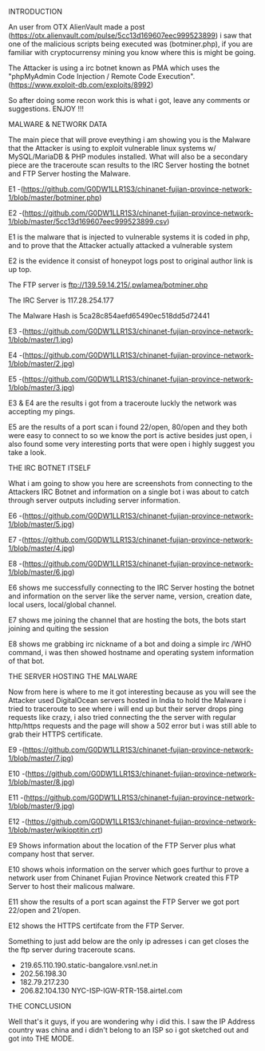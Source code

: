 INTRODUCTION

An user from OTX AlienVault made a post (https://otx.alienvault.com/pulse/5cc13d169607eec999523899)
i saw that one of the malicious scripts being executed was (botminer.php), if you are familiar with 
cryptocurrensy mining you know where this is might be going.

The Attacker is using a irc botnet known as PMA which uses the "phpMyAdmin Code Injection / Remote Code Execution".
(https://www.exploit-db.com/exploits/8992)

So after doing some recon work this is what i got, leave any comments or suggestions. ENJOY !!!

MALWARE & NETWORK DATA

The main piece that will prove eveything i am showing you is the Malware that the Attacker is using
to exploit vulnerable linux systems w/ MySQL/MariaDB & PHP modules installed. What will also be a secondary
piece are the traceroute scan results to the IRC Server hosting the botnet and FTP Server hosting the Malware.
 
E1 -(https://github.com/G0DW1LLR1S3/chinanet-fujian-province-network-1/blob/master/botminer.php)

E2 -(https://github.com/G0DW1LLR1S3/chinanet-fujian-province-network-1/blob/master/5cc13d169607eec999523899.csv)

E1 is the malware that is injected to vulnerable systems it is coded in php, and to prove that the Attacker actually
attacked a vulnerable system 

E2 is the evidence it consist of honeypot logs post to original author link is up top.

The FTP server is ftp://139.59.14.215/.pwlamea/botminer.php

The IRC Server is 117.28.254.177

The Malware Hash is 5ca28c854aefd65490ec518dd5d72441

E3 -(https://github.com/G0DW1LLR1S3/chinanet-fujian-province-network-1/blob/master/1.jpg)

E4 -(https://github.com/G0DW1LLR1S3/chinanet-fujian-province-network-1/blob/master/2.jpg)

E5 -(https://github.com/G0DW1LLR1S3/chinanet-fujian-province-network-1/blob/master/3.jpg)

E3 & E4 are the results i got from a traceroute luckly the network was accepting my pings.

E5 are the results of a port scan i found 22/open, 80/open and they both were easy to connect to
so we know the port is active besides just open, i also found some very interesting ports that were open
i highly suggest you take a look.


THE IRC BOTNET ITSELF

What i am going to show you here are screenshots from connecting to the Attackers IRC Botnet and information on a single
bot i was about to catch through server outputs including server information.

E6 -(https://github.com/G0DW1LLR1S3/chinanet-fujian-province-network-1/blob/master/5.jpg)

E7 -(https://github.com/G0DW1LLR1S3/chinanet-fujian-province-network-1/blob/master/4.jpg)

E8 -(https://github.com/G0DW1LLR1S3/chinanet-fujian-province-network-1/blob/master/6.jpg)

E6 shows me successfully connecting to the IRC Server hosting the botnet and information on the server like
the server name, version, creation date, local users, local/global channel.

E7 shows me joining the channel that are hosting the bots, the bots start joining and quiting the session

E8 shows me grabbing irc nickname of a bot and doing a simple irc /WHO command, i was then showed hostname and
operating system information of that bot.

THE SERVER HOSTING THE MALWARE

Now from here is where to me it got interesting because as you will see the Attacker used DigitalOcean servers hosted in India
to hold the Malware i tried to traceroute to see where i will end up but their server drops ping requests like crazy, i also
tried connecting the the server with regular http/https requests and the page will show a 502 error but i was still able to
grab their HTTPS certificate.

E9 -(https://github.com/G0DW1LLR1S3/chinanet-fujian-province-network-1/blob/master/7.jpg)

E10 -(https://github.com/G0DW1LLR1S3/chinanet-fujian-province-network-1/blob/master/8.jpg)

E11 -(https://github.com/G0DW1LLR1S3/chinanet-fujian-province-network-1/blob/master/9.jpg)

E12 -(https://github.com/G0DW1LLR1S3/chinanet-fujian-province-network-1/blob/master/wikioptitin.crt)

E9 Shows information about the location of the FTP Server plus what company host that server.

E10 shows whois information on the server which goes furthur to prove a network user from Chinanet Fujian Province Network
created this FTP Server to host their malicous malware.

E11 show the results of a port scan against the FTP Server we got port 22/open and 21/open.

E12 shows the HTTPS certifcate from the FTP Server.

Something to just add below are the only ip adresses i can get closes the the ftp server during traceroute scans.
- 219.65.110.190.static-bangalore.vsnl.net.in
- 202.56.198.30
- 182.79.217.230
- 206.82.104.130 NYC-ISP-IGW-RTR-158.airtel.com

THE CONCLUSION

Well that's it guys, if you are wondering why i did this. I saw the IP Address country was china and i didn't belong to an ISP
so i got sketched out and got into THE MODE.

